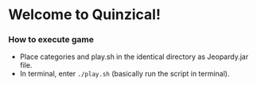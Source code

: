 # Welcome to Quinzical!

### How to execute game
- Place categories and play.sh in the identical directory as Jeopardy.jar file.
- In terminal, enter `./play.sh` (basically run the script in terminal).